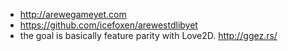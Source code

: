- http://arewegameyet.com
- https://github.com/icefoxen/arewestdlibyet
- the goal is basically feature parity with Love2D. http://ggez.rs/
